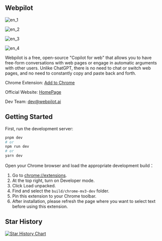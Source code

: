 ## Webpilot

![en_1](https://github.com/webpilot-ai/Webpilot/assets/6043666/03248355-bf09-4477-ba79-33fc0dba799c)

![en_2](https://github.com/webpilot-ai/Webpilot/assets/6043666/2b15641a-6060-4e52-8962-a4bc2e5983b8)

![en_3](https://github.com/webpilot-ai/Webpilot/assets/6043666/29d43c63-c295-473a-a857-6960971f86e8)

![en_4](https://github.com/webpilot-ai/Webpilot/assets/6043666/d1df490c-f7f5-4d0d-895f-8dcbdba59955)

Webpilot is a free, open-source "Copilot for web" that allows you to have free-form conversations with web pages or engage in automatic arguments with other users. Unlike ChatGPT, there is no need to chat or switch web pages, and no need to constantly copy and paste back and forth. 

Chrome Extension: [Add to Chrome](https://chrome.google.com/webstore/detail/Webpilot/biaggnjibplcfekllonekbonhfgchopo?utm_source=link&amp;utm_medium=git&amp)

Official Website: [HomePage](https://www.Webpilot.ai/)

Dev Team: dev@webpilot.ai


## Getting Started

First, run the development server:

```bash
pnpm dev
# or
npm run dev
# or
yarn dev
```

Open your Chrome browser and load the appropriate development build：

1. Go to [chrome://extensions](chrome://extensions).
2. At the top right, turn on Developer mode.
3. Click Load unpacked.
4. Find and select the `build/chrome-mv3-dev` folder.
5. Pin this extension to your Chrome toolbar.
6. After installation, please refresh the page where you want to select text before using this extension.


## Star History

[![Star History Chart](https://api.star-history.com/svg?repos=webpilot-ai/Webpilot&type=Date)](https://star-history.com/#webpilot-ai/Webpilot&Date)
